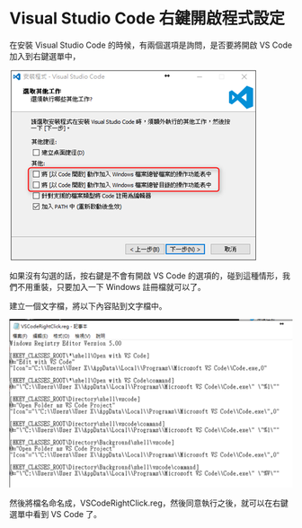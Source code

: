 # Visual Studio Code 右鍵開啟程式設定
在安裝 Visual Studio Code 的時候，有兩個選項是詢問，是否要將開啟 VS Code 加入到右鍵選單中，

![](./Images/2021-08-25-09-37-45.png)

如果沒有勾選的話，按右鍵是不會有開啟 VS Code 的選項的，碰到這種情形，我們不用重裝，只要加入一下 Windows 註冊檔就可以了。

建立一個文字檔，將以下內容貼到文字檔中。

![](./Images/2021-08-25-09-37-53.png)

然後將檔名命名成，VSCodeRightClick.reg，然後同意執行之後，就可以在右鍵選單中看到 VS Code 了。